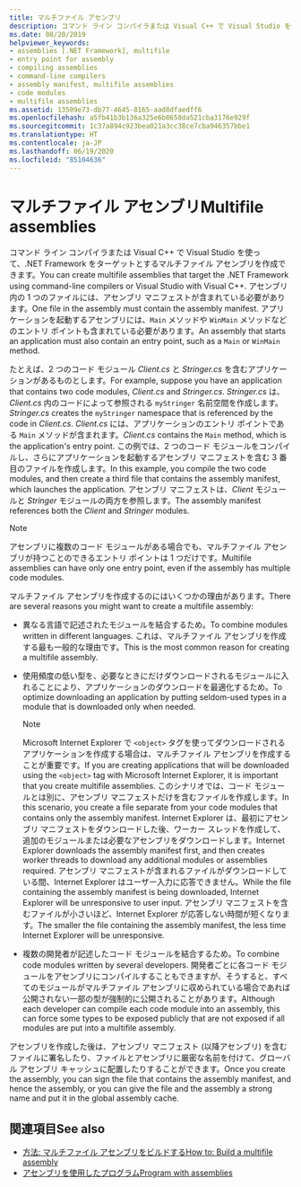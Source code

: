```yaml
---
title: マルチファイル アセンブリ
description: コマンド ライン コンパイラまたは Visual C++ で Visual Studio を使って、.NET をターゲットとするマルチファイル アセンブリを作成できます。 アセンブリ内のファイルには、アセンブリ マニフェストが保持されている必要があります。
ms.date: 08/20/2019
helpviewer_keywords:
- assemblies [.NET Framework], multifile
- entry point for assembly
- compiling assemblies
- command-line compilers
- assembly manifest, multifile assemblies
- code modules
- multifile assemblies
ms.assetid: 13509e73-db77-4645-8165-aad8dfaedff6
ms.openlocfilehash: a5fb41b3b136a325e6b8658da521cba3176e929f
ms.sourcegitcommit: 1c37a894c923bea021a3cc38ce7cba946357bbe1
ms.translationtype: HT
ms.contentlocale: ja-JP
ms.lasthandoff: 06/19/2020
ms.locfileid: "85104636"
---
```

# <a name="multifile-assemblies"></a><span data-ttu-id="feb1f-104">マルチファイル アセンブリ</span><span class="sxs-lookup"><span data-stu-id="feb1f-104">Multifile assemblies</span></span>

<span data-ttu-id="feb1f-105">コマンド ライン コンパイラまたは Visual C++ で Visual Studio を使って、.NET Framework をターゲットとするマルチファイル アセンブリを作成できます。</span><span class="sxs-lookup"><span data-stu-id="feb1f-105">You can create multifile assemblies that target the .NET Framework using command-line compilers or Visual Studio with Visual C++.</span></span> <span data-ttu-id="feb1f-106">アセンブリ内の 1 つのファイルには、アセンブリ マニフェストが含まれている必要があります。</span><span class="sxs-lookup"><span data-stu-id="feb1f-106">One file in the assembly must contain the assembly manifest.</span></span> <span data-ttu-id="feb1f-107">アプリケーションを起動するアセンブリには、`Main` メソッドや `WinMain` メソッドなどのエントリ ポイントも含まれている必要があります。</span><span class="sxs-lookup"><span data-stu-id="feb1f-107">An assembly that starts an application must also contain an entry point, such as a `Main` or `WinMain` method.</span></span>

<span data-ttu-id="feb1f-108">たとえば、2 つのコード モジュール *Client.cs* と *Stringer.cs* を含むアプリケーションがあるものとします。</span><span class="sxs-lookup"><span data-stu-id="feb1f-108">For example, suppose you have an application that contains two code modules, *Client.cs* and *Stringer.cs*.</span></span> <span data-ttu-id="feb1f-109">*Stringer.cs* は、*Client.cs* 内のコードによって参照される `myStringer` 名前空間を作成します。</span><span class="sxs-lookup"><span data-stu-id="feb1f-109">*Stringer.cs* creates the `myStringer` namespace that is referenced by the code in *Client.cs*.</span></span> <span data-ttu-id="feb1f-110">*Client.cs* には、アプリケーションのエントリ ポイントである `Main` メソッドが含まれます。</span><span class="sxs-lookup"><span data-stu-id="feb1f-110">*Client.cs* contains the `Main` method, which is the application's entry point.</span></span> <span data-ttu-id="feb1f-111">この例では、2 つのコード モジュールをコンパイルし、さらにアプリケーションを起動するアセンブリ マニフェストを含む 3 番目のファイルを作成します。</span><span class="sxs-lookup"><span data-stu-id="feb1f-111">In this example, you compile the two code modules, and then create a third file that contains the assembly manifest, which launches the application.</span></span> <span data-ttu-id="feb1f-112">アセンブリ マニフェストは、*Client* モジュールと *Stringer* モジュールの両方を参照します。</span><span class="sxs-lookup"><span data-stu-id="feb1f-112">The assembly manifest references both the *Client* and *Stringer* modules.</span></span>

> [!NOTE]
> <span data-ttu-id="feb1f-113">アセンブリに複数のコード モジュールがある場合でも、マルチファイル アセンブリが持つことのできるエントリ ポイントは 1 つだけです。</span><span class="sxs-lookup"><span data-stu-id="feb1f-113">Multifile assemblies can have only one entry point, even if the assembly has multiple code modules.</span></span>

<span data-ttu-id="feb1f-114">マルチファイル アセンブリを作成するのにはいくつかの理由があります。</span><span class="sxs-lookup"><span data-stu-id="feb1f-114">There are several reasons you might want to create a multifile assembly:</span></span>

- <span data-ttu-id="feb1f-115">異なる言語で記述されたモジュールを結合するため。</span><span class="sxs-lookup"><span data-stu-id="feb1f-115">To combine modules written in different languages.</span></span> <span data-ttu-id="feb1f-116">これは、マルチファイル アセンブリを作成する最も一般的な理由です。</span><span class="sxs-lookup"><span data-stu-id="feb1f-116">This is the most common reason for creating a multifile assembly.</span></span>

- <span data-ttu-id="feb1f-117">使用頻度の低い型を、必要なときにだけダウンロードされるモジュールに入れることにより、アプリケーションのダウンロードを最適化するため。</span><span class="sxs-lookup"><span data-stu-id="feb1f-117">To optimize downloading an application by putting seldom-used types in a module that is downloaded only when needed.</span></span>

    > [!NOTE]
    > <span data-ttu-id="feb1f-118">Microsoft Internet Explorer で `<object>` タグを使ってダウンロードされるアプリケーションを作成する場合は、マルチファイル アセンブリを作成することが重要です。</span><span class="sxs-lookup"><span data-stu-id="feb1f-118">If you are creating applications that will be downloaded using the `<object>` tag with Microsoft Internet Explorer, it is important that you create multifile assemblies.</span></span> <span data-ttu-id="feb1f-119">このシナリオでは、コード モジュールとは別に、アセンブリ マニフェストだけを含むファイルを作成します。</span><span class="sxs-lookup"><span data-stu-id="feb1f-119">In this scenario, you create a file separate from your code modules that contains only the assembly manifest.</span></span> <span data-ttu-id="feb1f-120">Internet Explorer は、最初にアセンブリ マニフェストをダウンロードした後、ワーカー スレッドを作成して、追加のモジュールまたは必要なアセンブリをダウンロードします。</span><span class="sxs-lookup"><span data-stu-id="feb1f-120">Internet Explorer downloads the assembly manifest first, and then creates worker threads to download any additional modules or assemblies required.</span></span> <span data-ttu-id="feb1f-121">アセンブリ マニフェストが含まれるファイルがダウンロードしている間、Internet Explorer はユーザー入力に応答できません。</span><span class="sxs-lookup"><span data-stu-id="feb1f-121">While the file containing the assembly manifest is being downloaded, Internet Explorer will be unresponsive to user input.</span></span> <span data-ttu-id="feb1f-122">アセンブリ マニフェストを含むファイルが小さいほど、Internet Explorer が応答しない時間が短くなります。</span><span class="sxs-lookup"><span data-stu-id="feb1f-122">The smaller the file containing the assembly manifest, the less time Internet Explorer will be unresponsive.</span></span>

- <span data-ttu-id="feb1f-123">複数の開発者が記述したコード モジュールを結合するため。</span><span class="sxs-lookup"><span data-stu-id="feb1f-123">To combine code modules written by several developers.</span></span> <span data-ttu-id="feb1f-124">開発者ごとに各コード モジュールをアセンブリにコンパイルすることもできますが、そうすると、すべてのモジュールがマルチファイル アセンブリに収められている場合であれば公開されない一部の型が強制的に公開されることがあります。</span><span class="sxs-lookup"><span data-stu-id="feb1f-124">Although each developer can compile each code module into an assembly, this can force some types to be exposed publicly that are not exposed if all modules are put into a multifile assembly.</span></span>

<span data-ttu-id="feb1f-125">アセンブリを作成した後は、アセンブリ マニフェスト (以降アセンブリ) を含むファイルに署名したり、ファイルとアセンブリに厳密な名前を付けて、グローバル アセンブリ キャッシュに配置したりすることができます。</span><span class="sxs-lookup"><span data-stu-id="feb1f-125">Once you create the assembly, you can sign the file that contains the assembly manifest, and hence the assembly, or you can give the file and the assembly a strong name and put it in the global assembly cache.</span></span>

## <a name="see-also"></a><span data-ttu-id="feb1f-126">関連項目</span><span class="sxs-lookup"><span data-stu-id="feb1f-126">See also</span></span>

- [<span data-ttu-id="feb1f-127">方法: マルチファイル アセンブリをビルドする</span><span class="sxs-lookup"><span data-stu-id="feb1f-127">How to: Build a multifile assembly</span></span>](build-multifile-assembly.md)
- [<span data-ttu-id="feb1f-128">アセンブリを使用したプログラム</span><span class="sxs-lookup"><span data-stu-id="feb1f-128">Program with assemblies</span></span>](../../standard/assembly/index.md)
